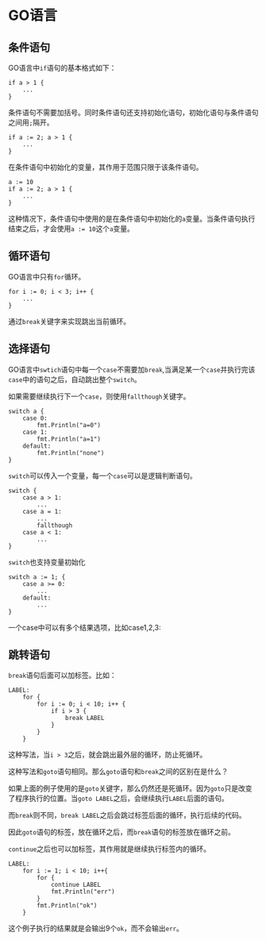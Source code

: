 # GO语言 #
## 条件语句 ##

GO语言中`if`语句的基本格式如下：

    if a > 1 {
		...
	}

条件语句不需要加括号。同时条件语句还支持初始化语句，初始化语句与条件语句之间用`;`隔开。

	if a := 2; a > 1 {
		...
	}

在条件语句中初始化的变量，其作用于范围只限于该条件语句。

    a := 10
	if a := 2; a > 1 {
		...
	}

这种情况下，条件语句中使用的是在条件语句中初始化的`a`变量。当条件语句执行结束之后，才会使用`a := 10`这个`a`变量。

## 循环语句 ##

GO语言中只有`for`循环。

    for i := 0; i < 3; i++ {
		...
	}

通过`break`关键字来实现跳出当前循环。

## 选择语句 ##

GO语言中`swtich`语句中每一个`case`不需要加`break`,当满足某一个`case`并执行完该`case`中的语句之后，自动跳出整个`switch`。

如果需要继续执行下一个`case`，则使用`fallthough`关键字。

    switch a {
		case 0:
			fmt.Println("a=0")
		case 1:
			fmt.Println("a=1")
		default:
			fmt.Println("none")
	}

`switch`可以传入一个变量，每一个`case`可以是逻辑判断语句。

	switch {
		case a > 1:
			...
		case a = 1:
			...
			fallthough
		case a < 1:
			...
	}

`switch`也支持变量初始化

	switch a := 1; {
		case a >= 0:
			...
		default:
			...
	}

一个case中可以有多个结果选项，比如case1,2,3:

## 跳转语句 ##

`break`语句后面可以加标签。比如：

	LABEL:
		for {
			for i := 0; i < 10; i++ {
				if i > 3 {
					break LABEL
				}
			}
		}

这种写法，当`i > 3`之后，就会跳出最外层的循环，防止死循环。

这种写法和`goto`语句相同。那么`goto`语句和`break`之间的区别在是什么？

如果上面的例子使用的是`goto`关键字，那么仍然还是死循环。因为`goto`只是改变了程序执行的位置。当`goto LABEL`之后，会继续执行`LABEL`后面的语句。

而`break`则不同，`break LABEL`之后会跳过标签后面的循环，执行后续的代码。

因此`goto`语句的标签，放在循环之后，而`break`语句的标签放在循环之前。

`continue`之后也可以加标签，其作用就是继续执行标签内的循环。

	LABEL:
		for i := 1; i < 10; i++{
			for {
				continue LABEL
				fmt.Println("err")
			}
			fmt.Println("ok")
		}

这个例子执行的结果就是会输出9个`ok`，而不会输出`err`。